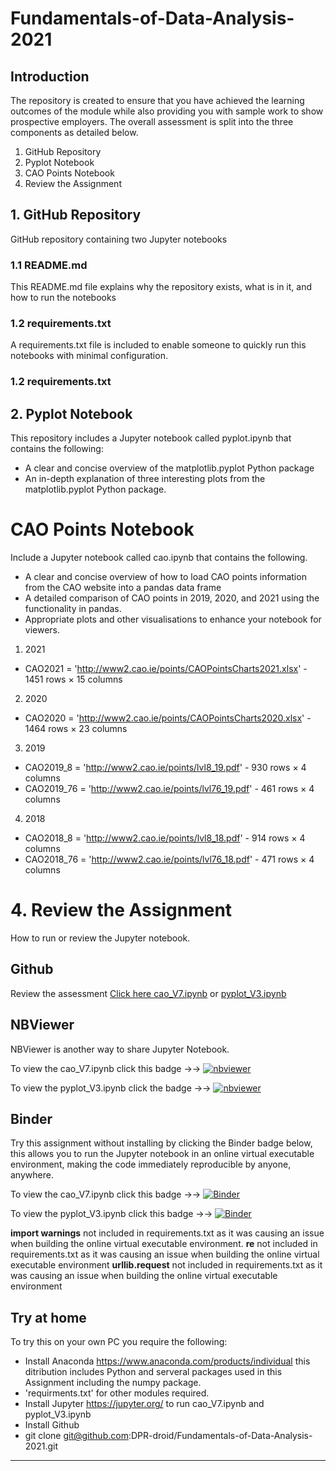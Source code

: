 # Fundamentals-of-Data-Analysis-2021

## Introduction
The repository is created to ensure that you have achieved the learning outcomes of the module while also providing you with sample work to show prospective employers. The overall assessment is split into the three components as detailed below.

1. GitHub Repository
2. Pyplot Notebook
3. CAO Points Notebook
4. Review the Assignment

## 1. GitHub Repository
GitHub repository containing two Jupyter notebooks

### 1.1 README.md 
This README.md file explains why the repository exists, what is in it, and how to run the notebooks

### 1.2 requirements.txt
A requirements.txt file is included to enable someone to quickly run this notebooks with minimal configuration.

### 1.2 requirements.txt

##


## 2. Pyplot Notebook
This repository includes a Jupyter notebook called pyplot.ipynb that contains the following:

- A clear and concise overview of the matplotlib.pyplot Python package
- An in-depth explanation of three interesting plots from the matplotlib.pyplot Python package. 

# CAO Points Notebook
Include a Jupyter notebook called cao.ipynb that contains the following.

- A clear and concise overview of how to load CAO points information from the CAO website into a pandas data frame
- A detailed comparison of CAO points in 2019, 2020, and 2021 using the functionality in pandas.
- Appropriate plots and other visualisations to enhance your notebook for viewers.

1. 2021
- CAO2021 = 'http://www2.cao.ie/points/CAOPointsCharts2021.xlsx' - 1451 rows × 15 columns


2. 2020
- CAO2020 = 'http://www2.cao.ie/points/CAOPointsCharts2020.xlsx' - 1464 rows × 23 columns

3. 2019
- CAO2019_8 = 'http://www2.cao.ie/points/lvl8_19.pdf' - 930 rows × 4 columns
- CAO2019_76 = 'http://www2.cao.ie/points/lvl76_19.pdf' - 461 rows × 4 columns

4. 2018
- CAO2018_8 = 'http://www2.cao.ie/points/lvl8_18.pdf' - 914 rows × 4 columns
- CAO2018_76 = 'http://www2.cao.ie/points/lvl76_18.pdf' - 471 rows × 4 columns




# 4. Review the Assignment

How to run or review the Jupyter notebook.      

## Github
Review the assessment [Click here cao_V7.ipynb](https://github.com/DPR-droid/Fundamentals-of-Data-Analysis-2021/blob/master/cao_V7.ipynb) or [pyplot_V3.ipynb](https://github.com/DPR-droid/Fundamentals-of-Data-Analysis-2021/blob/master/pyplot_V3.ipynb)

## NBViewer
NBViewer is another way to share Jupyter Notebook.

To view the cao_V7.ipynb click this badge →→  [![nbviewer](https://raw.githubusercontent.com/jupyter/design/master/logos/Badges/nbviewer_badge.svg)](http://nbviewer.org/github/DPR-droid/Fundamentals-of-Data-Analysis-2021/blob/master/cao_V7.ipynb)

To view the pyplot_V3.ipynb click the badge →→ [![nbviewer](https://raw.githubusercontent.com/jupyter/design/master/logos/Badges/nbviewer_badge.svg)](http://nbviewer.org/github/DPR-droid/Fundamentals-of-Data-Analysis-2021/blob/master/pyplot_V3.ipynb)

## Binder
Try this assignment without installing by clicking the Binder badge below, this allows you to run the Jupyter notebook in an online virtual executable environment, making the code immediately reproducible by anyone, anywhere. 

To view the cao_V7.ipynb click this badge →→  [![Binder](https://mybinder.org/badge_logo.svg)](https://mybinder.org/v2/gh/DPR-droid/Fundamentals-of-Data-Analysis-2021/master?filepath=cao_V7.ipynb)

To view the pyplot_V3.ipynb click this badge →→ [![Binder](https://mybinder.org/badge_logo.svg)](https://mybinder.org/v2/gh/DPR-droid/Fundamentals-of-Data-Analysis-2021/master?filepath=pyplot_V3.ipynb)

**import warnings** not included in requirements.txt as it was causing an issue when building the online virtual executable environment.
**re**  not included in requirements.txt as it was causing an issue when building the online virtual executable environment
**urllib.request**  not included in requirements.txt as it was causing an issue when building the online virtual executable environment

## Try at home

To try this on your own PC you require the following:
- Install Anaconda https://www.anaconda.com/products/individual this ditribution includes Python and serveral packages used in this Assignment including the numpy package. 
- 'requirments.txt' for other modules required. 
- Install Jupyter https://jupyter.org/ to run cao_V7.ipynb and pyplot_V3.ipynb
- Install Github
- git clone git@github.com:DPR-droid/Fundamentals-of-Data-Analysis-2021.git

***